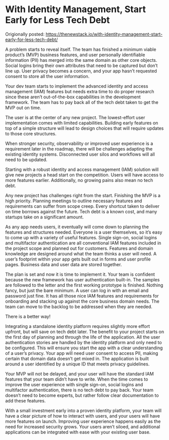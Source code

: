 # With Identity Management, Start Early for Less Tech Debt

Origionally posted: https://thenewstack.io/with-identity-management-start-early-for-less-tech-debt/

A problem starts to reveal itself. The team has finished a minimum viable product’s (MVP) business features, and user personally identifiable information (PII) has merged into the same domain as other core objects. Social logins bring their own attributes that need to be captured but don’t line up. User privacy becomes a concern, and your app hasn’t requested consent to store all the user information.

Your dev team starts to implement the advanced identity and access management (IAM) features but needs extra time to do proper research since these aren’t out-of-the-box capabilities in the development framework. The team has to pay back all of the tech debt taken to get the MVP out on time.

The user is at the center of any new project. The lowest-effort user implementation comes with limited capabilities. Building early features on top of a simple structure will lead to design choices that will require updates to those core structures.

When stronger security, observability or improved user experience is a requirement later in the roadmap, there will be challenges adapting the existing identity systems. Disconnected user silos and workflows will all need to be updated.

Starting with a robust identity and access management (IAM) solution will give new projects a head start on the competition. Users will have access to more features earlier. Additionally, no growing pains also mean no tech debt.

Any new project has challenges right from the start. Finishing the MVP is a high priority. Planning meetings to outline necessary features and requirements can suffer from scope creep. Every shortcut taken to deliver on time borrows against the future. Tech debt is a known cost, and many startups take on a significant amount.

As any app needs users, it eventually will come down to planning the features and structures needed. Everyone is a user themselves, so it’s easy to come up with a variety of useful features. Single sign-on, social logins and multifactor authentication are all conventional IAM features included in the project scope and planned out for customers. Features and domain knowledge are designed around what the team thinks a user will need. A user’s footprint within your app gets built out in forms and user profile pages. Business data and user data are stored together.

The plan is set and now it is time to implement it. Your team is confident because the new framework has user authentication built-in. The samples are followed to the letter and the first working prototype is finished. Nothing fancy, but just the bare minimum. A user can log in with an email and password just fine. It has all those nice IAM features and requirements for onboarding and stacking up against the core business domain needs. The team can move to the backlog to be addressed when they are needed.

There is a better way!

Integrating a standalone identity platform requires slightly more effort upfront, but will save on tech debt later. The benefit to your project starts on the first day of planning and through the life of the application. All the user authentication stories are handled by the identity platform and only need to be configured. This will ensure you start the app with a clear understanding of a user’s privacy. Your app will need user consent to access PII, making certain that domain data doesn’t get mixed in. The application is built around a user identified by a unique ID that meets privacy guidelines.

Your MVP will not be delayed, and your user will have the standard IAM features that your team didn’t have to write. When the time comes to improve the user experience with single sign-on, social logins and multifactor authentication, there is no tech debt to pay back. Your team doesn’t need to become experts, but rather follow clear documentation to add these features.

With a small investment early into a proven identity platform, your team will have a clear picture of how to interact with users, and your users will have more features on launch. Improving user experience happens easily as the need for increased security grows. Your users aren’t siloed, and additional applications can be integrated with ease with your existing user base.
